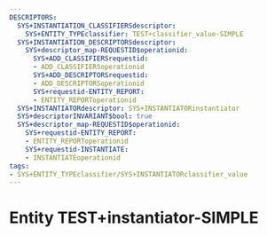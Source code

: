 ```yaml
---
DESCRIPTORS:
  SYS+INSTANTIATION_CLASSIFIERSdescriptor:
    SYS+ENTITY_TYPEclassifier: TEST+classifier_value-SIMPLE
  SYS+INSTANTIATION_DESCRIPTORSdescriptor:
    SYS+descriptor_map-REQUESTID$operationid:
      SYS+ADD_CLASSIFIERSrequestid:
      - ADD_CLASSIFIERSoperationid
      SYS+ADD_DESCRIPTORSrequestid:
      - ADD_DESCRIPTORSoperationid
      SYS+requestid-ENTITY_REPORT:
      - ENTITY_REPORToperationid
  SYS+INSTANTIATORdescriptor: SYS+INSTANTIATORinstantiator
  SYS+descriptorINVARIANT$bool: true
  SYS+descriptor_map-REQUESTID$operationid:
    SYS+requestid-ENTITY_REPORT:
    - ENTITY_REPORToperationid
    SYS+requestid-INSTANTIATE:
    - INSTANTIATEoperationid
tags:
- SYS+ENTITY_TYPEclassifier/SYS+INSTANTIATORclassifier_value
---
```

# Entity TEST+instantiator-SIMPLE

